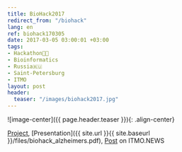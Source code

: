 ```yaml
---
title: BioHack2017
redirect_from: "/biohack"
lang: en
ref: biohack170305
date: 2017-03-05 03:00:01 +03:00
tags:
- Hackathon👨‍💻
- Bioinformatics
- Russia🇷🇺
- Saint-Petersburg
- ITMO
layout: post
header:
  teaser: "/images/biohack2017.jpg"
---
```


![image-center]({{ page.header.teaser }}){: .align-center}

[Project](https://github.com/akarazeev/BioHack2017), [Presentation]({{ site.url }}{{ site.baseurl }}/files/biohack_alzheimers.pdf), [Post](http://news.ifmo.ru/ru/science/life_science/news/6500/) on ITMO.NEWS
